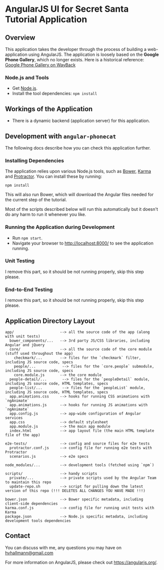 # AngularJS UI for Secret Santa Tutorial Application


## Overview

This application takes the developer through the process of building a web-application using
AngularJS. The application is loosely based on the **Google Phone Gallery**, which no longer exists.
Here is a historical reference: [Google Phone Gallery on WayBack][google-phone-gallery]

### Node.js and Tools

- Get [Node.js][node].
- Install the tool dependencies: `npm install`


## Workings of the Application

- There is a dynamic backend (application server) for this application. 


## Development with `angular-phonecat`

The following docs describe how you can check this application further.

### Installing Dependencies

The application relies upon various Node.js tools, such as [Bower][bower], [Karma][karma] and
[Protractor][protractor]. You can install these by running:

```
npm install
```

This will also run Bower, which will download the Angular files needed for the current step of the
tutorial.

Most of the scripts described below will run this automatically but it doesn't do any harm to run
it whenever you like.

### Running the Application during Development

- Run `npm start`.
- Navigate your browser to [http://localhost:8000/](http://localhost:8000/) to see the application 
  running.

### Unit Testing

I remove this part, so it should be not running properly, skip this step please.

### End-to-End Testing

I remove this part, so it should be not running properly, skip this step please.

## Application Directory Layout

```
app/                     --> all the source code of the app (along with unit tests)
  bower_components/...   --> 3rd party JS/CSS libraries, including Angular and jQuery
  core/                  --> all the source code of the core module (stuff used throughout the app)
    checkmark/...        --> files for the `checkmark` filter, including JS source code, specs
    people/...            --> files for the `core.people` submodule, including JS source code, specs
    core.module.js       --> the core module
  people-detail/...       --> files for the `peopleDetail` module, including JS source code, HTML templates, specs
  people-list/...         --> files for the `peopleList` module, including JS source code, HTML templates, specs
  app.animations.css     --> hooks for running CSS animations with `ngAnimate`
  app.animations.js      --> hooks for running JS animations with `ngAnimate`
  app.config.js          --> app-wide configuration of Angular services
  app.css                --> default stylesheet
  app.module.js          --> the main app module
  index.html             --> app layout file (the main HTML template file of the app)

e2e-tests/               --> config and source files for e2e tests
  protractor.conf.js     --> config file for running e2e tests with Protractor
  scenarios.js           --> e2e specs

node_modules/...         --> development tools (fetched using `npm`)

scripts/                 --> handy scripts
  private/...            --> private scripts used by the Angular Team to maintain this repo
  update-repo.sh         --> script for pulling down the latest version of this repo (!!! DELETES ALL CHANGES YOU HAVE MADE !!!)

bower.json               --> Bower specific metadata, including client-side dependencies
karma.conf.js            --> config file for running unit tests with Karma
package.json             --> Node.js specific metadata, including development tools dependencies
```


## Contact

You can discuss with me, any questions you may have on hvhallmann@gmail.com

For more information on AngularJS, please check out https://angularjs.org/.

[angular-seed]: https://github.com/angular/angular-seed
[bower]: http://bower.io/
[git-home]: https://git-scm.com/
[git-setup]: https://help.github.com/articles/set-up-git
[google-phone-gallery]: http://web.archive.org/web/20131215082038/http://www.android.com/devices
[jasmine]: https://jasmine.github.io/
[jdk]: https://wikipedia.org/wiki/Java_Development_Kit
[jdk-download]: http://www.oracle.com/technetwork/java/javase/downloads
[karma]: https://karma-runner.github.io/
[node]: https://nodejs.org/
[protractor]: http://www.protractortest.org/
[selenium]: http://docs.seleniumhq.org/
